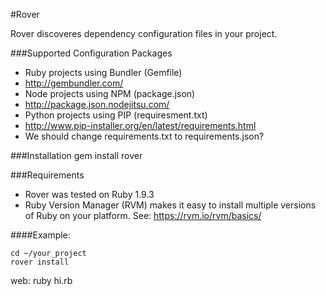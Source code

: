 #Rover

Rover discoveres dependency configuration files in your project.

###Supported Configuration Packages
+ Ruby projects using Bundler (Gemfile) 
 + http://gembundler.com/
+ Node projects using NPM (package.json)
 + http://package.json.nodejitsu.com/
+ Python projects using PIP (requiresment.txt)
 + http://www.pip-installer.org/en/latest/requirements.html
 + We should change requirements.txt to requirements.json?

###Installation
	gem install rover

###Requirements
+ Rover was tested on Ruby 1.9.3
+ Ruby Version Manager (RVM) makes it easy to install multiple versions of Ruby on your platform. See: https://rvm.io/rvm/basics/

####Example:

	cd ~/your_project
	rover install


web: ruby hi.rb